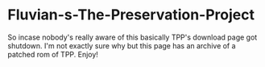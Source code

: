 # Fluvian-s-The-Preservation-Project
So incase nobody's really aware of this basically TPP's download page got shutdown. I'm not exactly sure why but this page has an archive of a patched rom of TPP. Enjoy!
